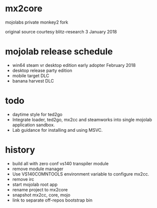# mx2core

mojolabs private monkey2 fork

original source courtesy blitz-research 3 January 2018

# mojolab release schedule

* win64 steam vr desktop edition early adopter February 2018
* desktop release party edition
* mobile target DLC
* banana harvest DLC

# todo

* daytime style for ted2go
* Integrate loader, ted2go, mx2cc and steamworks into single mojolab application sandbox.
* Lab guidance for installing and using MSVC.

# history

* build all with zero conf vs140 transpiler module
* remove module manager
* Use VS140COMNTOOLS environment variable to configure mx2cc.
* remove irc
* start mojolab root app
* rename project to mx2core
* snapshot mx2cc, core, mojo
* link to separate off-repos bootstrap bin
